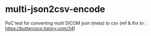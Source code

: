 # multi-json2csv-encode
PoC test for converting multi DICOM json (meta) to csv (ref &amp; thx to : https://buttercoco.tistory.com/34)
